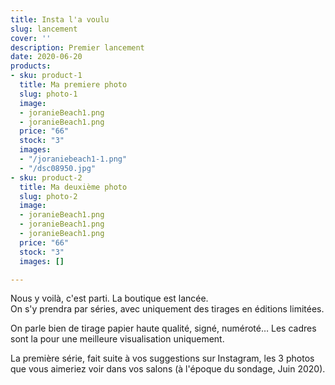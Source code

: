 ```yaml
---
title: Insta l'a voulu
slug: lancement
cover: ''
description: Premier lancement
date: 2020-06-20
products:
- sku: product-1
  title: Ma premiere photo
  slug: photo-1
  image:
  - joranieBeach1.png
  - joranieBeach1.png
  price: "66"
  stock: "3"
  images:
  - "/joraniebeach1-1.png"
  - "/dsc08950.jpg"
- sku: product-2
  title: Ma deuxième photo
  slug: photo-2
  image:
  - joranieBeach1.png
  - joranieBeach1.png
  - joranieBeach1.png
  price: "66"
  stock: "3"
  images: []

---
```

Nous y voilà, c'est parti. La boutique est lancée.  
On s'y prendra par séries, avec uniquement des tirages en éditions limitées.

On parle bien de tirage papier haute qualité, signé, numéroté… Les cadres sont la pour une meilleure visualisation uniquement. 

La première série, fait suite à vos suggestions sur Instagram, les 3 photos que vous aimeriez voir dans vos salons (à l'époque du sondage, Juin 2020).